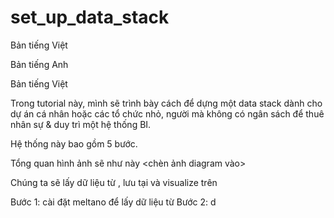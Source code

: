 # set_up_data_stack

Bản tiếng Việt

Bản tiếng Anh


Bản tiếng Việt

Trong tutorial này, mình sẽ trình bày cách để dựng một data stack dành cho dự án cá nhân hoặc các tổ chức nhỏ, người mà không có ngân sách để thuê nhân sự & duy trì một hệ thống BI. 

Hệ thống này bao gồm 5 bước. 

Tổng quan hình ảnh sẽ như này <chèn ảnh diagram vào>

Chúng ta sẽ lấy dữ liệu từ <xxx>, lưu tại <yyy> và visualize trên <zzz>
  
Bước 1: cài đặt meltano để lấy dữ liệu từ <xxx>
Bước 2: 
  d
  
